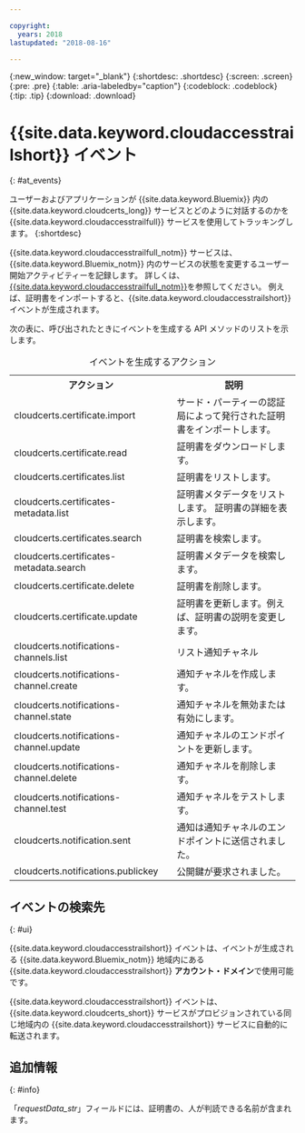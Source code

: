```yaml
---

copyright:
  years: 2018
lastupdated: "2018-08-16"

---
```


{:new_window: target="_blank"}
{:shortdesc: .shortdesc}
{:screen: .screen}
{:pre: .pre}
{:table: .aria-labeledby="caption"}
{:codeblock: .codeblock}
{:tip: .tip}
{:download: .download}


# {{site.data.keyword.cloudaccesstrailshort}} イベント  
{: #at_events}

ユーザーおよびアプリケーションが {{site.data.keyword.Bluemix}} 内の {{site.data.keyword.cloudcerts_long}} サービスとどのように対話するのかを {{site.data.keyword.cloudaccesstrailfull}} サービスを使用してトラッキングします。
{:shortdesc}

{{site.data.keyword.cloudaccesstrailfull_notm}} サービスは、{{site.data.keyword.Bluemix_notm}} 内のサービスの状態を変更するユーザー開始アクティビティーを記録します。 詳しくは、[{{site.data.keyword.cloudaccesstrailfull_notm}}](/docs/services/cloud-activity-tracker/index.html#getting-started-with-cla)を参照してください。 例えば、証明書をインポートすると、{{site.data.keyword.cloudaccesstrailshort}} イベントが生成されます。

次の表に、呼び出されたときにイベントを生成する API メソッドのリストを示します。

<table>
  <caption>イベントを生成するアクション</caption>
  <tr>
    <th>アクション</th>
	  <th>説明</th>
  </tr>
  <tr>
    <td>cloudcerts.certificate.import</td>
	  <td>サード・パーティーの認証局によって発行された証明書をインポートします。</td>
  </tr>
  <tr>
    <td>cloudcerts.certificate.read</td>
	  <td>証明書をダウンロードします。</td>
  </tr>
  <tr>
    <td>cloudcerts.certificates.list</td>
	  <td>証明書をリストします。</td>
  </tr>
  <tr>
    <td>cloudcerts.certificates-metadata.list</td>
	  <td>証明書メタデータをリストします。 証明書の詳細を表示します。</td>
  </tr>
  <tr>
    <td>cloudcerts.certificates.search</td>
	  <td>証明書を検索します。</td>
  </tr>
  <tr>
    <td>cloudcerts.certificates-metadata.search</td>
	  <td>証明書メタデータを検索します。</td>
  </tr>
  <tr>
    <td>cloudcerts.certificate.delete</td>
	  <td>証明書を削除します。</td>
  </tr>
  <tr>
    <td>cloudcerts.certificate.update</td>
	  <td>証明書を更新します。例えば、証明書の説明を変更します。</td>
  </tr>
  <tr>
    <td>cloudcerts.notifications-channels.list</td>
	  <td>リスト通知チャネル</td>
  </tr>
  <tr>
    <td>cloudcerts.notifications-channel.create</td>
	  <td>通知チャネルを作成します。</td>
  </tr>
  <tr>
    <td>cloudcerts.notifications-channel.state</td>
	  <td>通知チャネルを無効または有効にします。</td>
  </tr>
  <tr>
    <td>cloudcerts.notifications-channel.update</td>
	  <td>通知チャネルのエンドポイントを更新します。</td>
  </tr>
  <tr>
    <td>cloudcerts.notifications-channel.delete</td>
	  <td>通知チャネルを削除します。</td>
  </tr>
  <tr>
    <td>cloudcerts.notifications-channel.test</td>
	  <td>通知チャネルをテストします。</td>
  </tr>
  <tr>
    <td>cloudcerts.notification.sent</td>
	  <td>通知は通知チャネルのエンドポイントに送信されました。</td>
  </tr>
  <tr>
    <td>cloudcerts.notifications.publickey</td>
	  <td>公開鍵が要求されました。</td>
  </tr>
</table>

## イベントの検索先
{: #ui}

{{site.data.keyword.cloudaccesstrailshort}} イベントは、イベントが生成される {{site.data.keyword.Bluemix_notm}} 地域内にある {{site.data.keyword.cloudaccesstrailshort}} **アカウント・ドメイン**で使用可能です。

{{site.data.keyword.cloudaccesstrailshort}} イベントは、{{site.data.keyword.cloudcerts_short}} サービスがプロビジョンされている同じ地域内の {{site.data.keyword.cloudaccesstrailshort}} サービスに自動的に転送されます。

## 追加情報
{: #info}

「*requestData_str*」フィールドには、証明書の、人が判読できる名前が含まれます。
